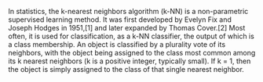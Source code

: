 In statistics, the k-nearest neighbors algorithm (k-NN) is a non-parametric supervised learning method. It was first developed by Evelyn Fix and Joseph Hodges in 1951,[1] and later expanded by Thomas Cover.[2] Most often, it is used for classification, as a k-NN classifier, the output of which is a class membership. An object is classified by a plurality vote of its neighbors, with the object being assigned to the class most common among its k nearest neighbors (k is a positive integer, typically small). If k = 1, then the object is simply assigned to the class of that single nearest neighbor.